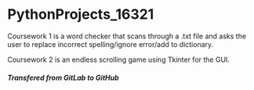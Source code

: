 # PythonProjects_16321
  Coursework 1 is a word checker that scans through a .txt file and asks the user to replace incorrect spelling/ignore error/add to dictionary. 
  
  Coursework 2 is an endless scrolling game using Tkinter for the GUI. 
##### Transfered from GitLab to GitHub
